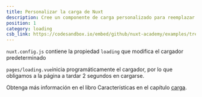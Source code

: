 ```yaml
---
title: Personalizar la carga de Nuxt
description: Cree un componente de carga personalizado para reemplazar el cargador predeterminado
position: 1
category: loading
csb_link: https://codesandbox.io/embed/github/nuxt-academy/examples/tree/master/loading/customize-nuxt-loading?fontsize=14&hidenavigation=1&module=%2Fnuxt.config.js&theme=dark&view=editor
---
```


<example-intro></example-intro>

`nuxt.config.js` contiene la propiedad `loading` que modifica el cargador predeterminado

`pages/loading.vue`inicia programáticamente el cargador, por lo que obligamos a la página a tardar 2 segundos en cargarse.

<base-alert type="next">

Obtenga más información en el libro Características en el capítulo [carga](/docs/2.x/features/loading).

</base-alert>

<code-sandbox :src="csb_link"></code-sandbox>
